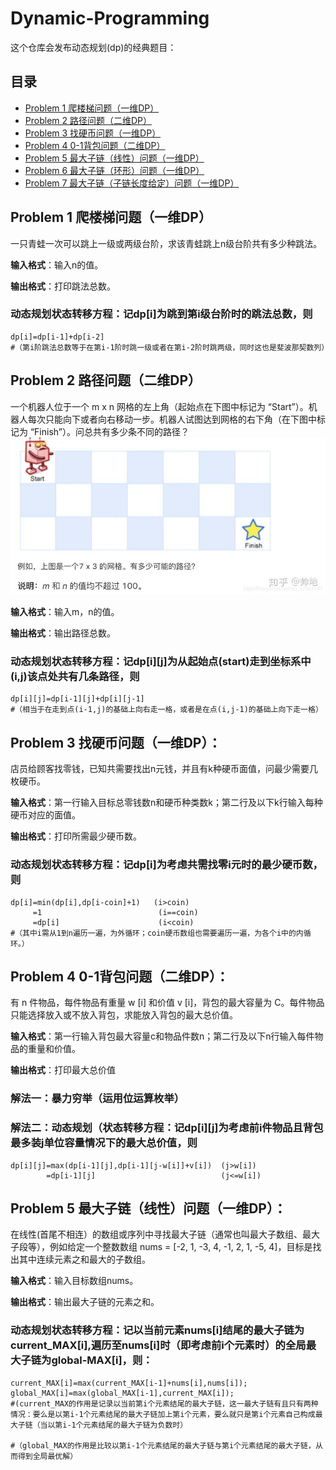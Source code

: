 # Dynamic-Programming
这个仓库会发布动态规划(dp)的经典题目：
## 目录
* [Problem 1 爬楼梯问题（一维DP）](#problem1)
* [Problem 2 路径问题（二维DP）](#problem2)
* [Problem 3 找硬币问题（一维DP）](#problem3)
* [Problem 4 0-1背包问题（二维DP）](#problem4)
* [Problem 5 最大子链（线性）问题（一维DP）](#problem5)
* [Problem 6 最大子链（环形）问题（一维DP）](#problem6)
* [Problem 7 最大子链（子链长度给定）问题（一维DP）](#problem7)
## Problem 1 爬楼梯问题（一维DP）
<a name="problem1"></a>
一只青蛙一次可以跳上一级或两级台阶，求该青蛙跳上n级台阶共有多少种跳法。

**输入格式**：输入n的值。

**输出格式**：打印跳法总数。

### 动态规划状态转移方程：记dp[i]为跳到第i级台阶时的跳法总数，则

```
dp[i]=dp[i-1]+dp[i-2]
#（第i阶跳法总数等于在第i-1阶时跳一级或者在第i-2阶时跳两级，同时这也是斐波那契数列）
```
## Problem 2 路径问题（二维DP）
<a name="problem2"></a>
一个机器人位于一个 m x n 网格的左上角（起始点在下图中标记为 “Start”）。机器人每次只能向下或者向右移动一步。机器人试图达到网格的右下角（在下图中标记为 “Finish”）。问总共有多少条不同的路径？
![](problem2.jpg)

**输入格式**：输入m，n的值。

**输出格式**：输出路径总数。

### 动态规划状态转移方程：记dp[i][j]为从起始点(start)走到坐标系中(i,j)该点处共有几条路径，则

```
dp[i][j]=dp[i-1][j]+dp[i][j-1]
#（相当于在走到点(i-1,j)的基础上向右走一格，或者是在点(i,j-1)的基础上向下走一格）
```

## Problem 3 找硬币问题（一维DP）：
<a name="problem3"></a>
店员给顾客找零钱，已知共需要找出n元钱，并且有k种硬币面值，问最少需要几枚硬币。

**输入格式**：第一行输入目标总零钱数n和硬币种类数k；第二行及以下k行输入每种硬币对应的面值。

**输出格式**：打印所需最少硬币数。

### 动态规划状态转移方程：记dp[i]为考虑共需找零i元时的最少硬币数，则

```
dp[i]=min(dp[i],dp[i-coin]+1)   (i>coin)
     =1                          (i==coin)
     =dp[i]                      (i<coin)
#（其中i需从1到n遍历一遍，为外循环；coin硬币数组也需要遍历一遍，为各个i中的内循环。）
```
## Problem 4 0-1背包问题（二维DP）：
<a name="problem4"></a>
有 n 件物品，每件物品有重量 w [i] 和价值 v [i]，背包的最大容量为 C。每件物品只能选择放入或不放入背包，求能放入背包的最大总价值。

**输入格式**：第一行输入背包最大容量c和物品件数n；第二行及以下n行输入每件物品的重量和价值。

**输出格式**：打印最大总价值

### 解法一：暴力穷举（运用位运算枚举）

### 解法二：动态规划（状态转移方程：记dp[i][j]为考虑前i件物品且背包最多装j单位容量情况下的最大总价值，则

```
dp[i][j]=max(dp[i-1][j],dp[i-1][j-w[i]]+v[i])  (j>w[i])
        =dp[i-1][j]                            (j<=w[i])
```
## Problem 5 最大子链（线性）问题（一维DP）：
<a name="problem5"></a>
在线性(首尾不相连）的数组或序列中寻找最大子链（通常也叫最大子数组、最大子段等），例如给定一个整数数组 nums = [-2, 1, -3, 4, -1, 2, 1, -5, 4]，目标是找出其中连续元素之和最大的子数组。

**输入格式**：输入目标数组nums。

**输出格式**：输出最大子链的元素之和。

### 动态规划状态转移方程：记以当前元素nums[i]结尾的最大子链为current_MAX[i],遍历至nums[i]时（即考虑前i个元素时）的全局最大子链为global-MAX[i]，则：

```
current_MAX[i]=max(current_MAX[i-1]+nums[i],nums[i]);
global_MAX[i]=max(global_MAX[i-1],current_MAX[i]);
#(current_MAX的作用是记录以当前第i个元素结尾的最大子链，这一最大子链有且只有两种情况：要么是以第i-1个元素结尾的最大子链加上第i个元素，要么就只是第i个元素自己构成最大子链（当以第i-1个元素结尾的最大子链为负数时）

#（global_MAX的作用是比较以第i-1个元素结尾的最大子链与第i个元素结尾的最大子链，从而得到全局最优解）

